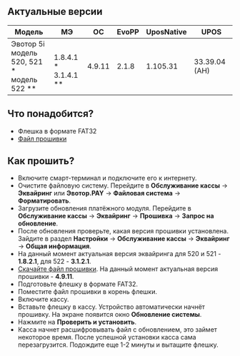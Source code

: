 <style>
   .markdown-content h2 {  
      margin-top: 2rem; 
      margin-bottom: 2rem; 
      font-size: 1.875rem; 
   }
   .markdown-content ul {
      list-style-type: disc; 
      font-size: 1.25rem; 
      display: flex; 
      flex-direction: column; 
      gap: 1rem; 
      padding-left: 20px; 
   }
   .markdown-content a:hover {
      text-decoration: underline;
   }
   .markdown-content table {
      min-width: 100%;
   }
   .markdown-content th {
      padding-left: 0.5rem;    
      padding-right: 0.5rem;   
      padding-top: 0.5rem;     
      padding-bottom: 0.5rem;  
      text-align: left;        
      font-size: 0.875rem;     
      line-height: 1.25rem;    
      font-weight: 500;        
      border: 1px solid;       
      border-color: #e5e7eb;
   }
   .markdown-content td {
      padding: 0.75rem 0.5rem;
      font-size: 0.875rem;
      line-height: 1.25rem;
      border: 1px solid #e5e7eb;
   }
</style>

## <a id="1">Актуальные версии</a>

<div class="overflow-x-auto whitespace-nowrap">

| Модель                                             | МЭ                             | OC     | EvoPP | UposNative | UPOS          |
| -------------------------------------------------- | ------------------------------ | ------ | ----- | ---------- | ------------- |
| Эвотор 5i<br>модель 520, 521 \*<br>модель 522 \*\* | <br>1.8.4.1 \*<br>3.1.4.1 \*\* | 4.9.11 | 2.1.8 | 1.105.31   | 33.39.04 (АН) |

</div>

## <a id="2">Что понадобится?</a>

- Флешка в формате FAT32
- [Файл прошивки](https://disk.yandex.ru/d/eB9BL5llaTbtcw)

## <a id="3">Как прошить?</a>

- Включите смарт-терминал и подключите его к интернету.
- Очистите файловую систему. Перейдите в
  **Обслуживание кассы** → **Эквайринг** или **Эвотор.PAY** → **Файловая система** → **Форматировать**.
- Загрузите обновления платёжного модуля. Перейдите в
  **Обслуживание кассы** → **Эквайринг** → **Прошивка** → **Запрос на обновление**.
- После обновления проверьте, какая версия прошивки установлена. Зайдите в раздел
  **Настройки** → **Обслуживание кассы** → **Эквайринг** → **Общая информация**.
- На данный момент актуальная версия эквайринга для 520 и 521 - **1.8.2.1**, для 522 - **3.1.2.1**.
- [Скачайте файл прошивки](https://disk.yandex.ru/d/eB9BL5llaTbtcw). На данный момент актуальная версия прошивки - **4.9.11**.
- Подготовьте флешку в формате FAT32.
- Поместите файл прошивки в корень флешки.
- Включите кассу.
- Вставьте флешку в кассу. Устройство автоматически начнёт прошивку. На экране появится окно **Обновление системы**.
- Нажмите на **Проверить и установить**.
- Касса начнет расшифровывать файл с обновлением, это займет некоторое время. После успешной установки касса сама перезагрузится. Подождите еще 1-2 минуты и вытащите флешку.
